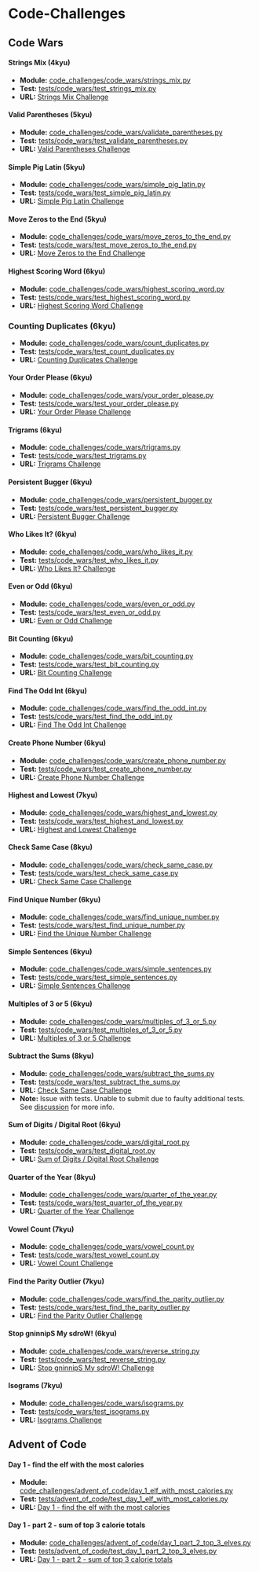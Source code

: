# Code-Challenges

## Code Wars

#### **Strings Mix** (4kyu)
- **Module:** [code_challenges/code_wars/strings_mix.py](code_challenges/code_wars/strings_mix.py)
- **Test:** [tests/code_wars/test_strings_mix.py](tests/code_wars/test_strings_mix.py)
- **URL:** [Strings Mix Challenge](https://www.codewars.com/kata/5629db57620258aa9d000014)

#### **Valid Parentheses** (5kyu)
- **Module:** [code_challenges/code_wars/validate_parentheses.py](code_challenges/code_wars/validate_parentheses.py)
- **Test:** [tests/code_wars/test_validate_parentheses.py](tests/code_wars/test_validate_parentheses.py)
- **URL:** [Valid Parentheses Challenge](https://www.codewars.com/kata/52774a314c2333f0a7000688)

#### **Simple Pig Latin** (5kyu)
- **Module:** [code_challenges/code_wars/simple_pig_latin.py](code_challenges/code_wars/simple_pig_latin.py)
- **Test:** [tests/code_wars/test_simple_pig_latin.py](tests/code_wars/test_simple_pig_latin.py)
- **URL:** [Simple Pig Latin Challenge](https://www.codewars.com/kata/520b9d2ad5c005041100000f)

#### **Move Zeros to the End** (5kyu)
- **Module:** [code_challenges/code_wars/move_zeros_to_the_end.py](code_challenges/code_wars/move_zeros_to_the_end.py)
- **Test:** [tests/code_wars/test_move_zeros_to_the_end.py](tests/code_wars/test_move_zeros_to_the_end.py)
- **URL:** [Move Zeros to the End Challenge](https://www.codewars.com/kata/52597aa56021e91c93000cb0)

#### **Highest Scoring Word** (6kyu)
- **Module:** [code_challenges/code_wars/highest_scoring_word.py](code_challenges/code_wars/highest_scoring_word.py)
- **Test:** [tests/code_wars/test_highest_scoring_word.py](tests/code_wars/test_highest_scoring_word.py)
- **URL:** [Highest Scoring Word Challenge](https://www.codewars.com/kata/57eb8fcdf670e99d9b000272/train/python)

### **Counting Duplicates** (6kyu)
- **Module:** [code_challenges/code_wars/count_duplicates.py](code_challenges/code_wars/count_duplicates.py)
- **Test:** [tests/code_wars/test_count_duplicates.py](tests/code_wars/test_count_duplicates.py)
- **URL:** [Counting Duplicates Challenge](https://www.codewars.com/kata/54bf1c2cd5b56cc47f0007a1)

#### **Your Order Please** (6kyu)
- **Module:** [code_challenges/code_wars/your_order_please.py](code_challenges/code_wars/your_order_please.py)
- **Test:** [tests/code_wars/test_your_order_please.py](tests/code_wars/test_your_order_please.py)
- **URL:** [Your Order Please Challenge](https://www.codewars.com/kata/55c45be3b2079eccff00010f)

#### **Trigrams** (6kyu)
- **Module:** [code_challenges/code_wars/trigrams.py](code_challenges/code_wars/trigrams.py)
- **Test:** [tests/code_wars/test_trigrams.py](tests/code_wars/test_trigrams.py)
- **URL:** [Trigrams Challenge](https://www.codewars.com/kata/55d8dc4c8e629e55dc000068)

#### **Persistent Bugger** (6kyu)
- **Module:** [code_challenges/code_wars/persistent_bugger.py](code_challenges/code_wars/persistent_bugger.py)
- **Test:** [tests/code_wars/test_persistent_bugger.py](tests/code_wars/test_persistent_bugger.py)
- **URL:** [Persistent Bugger Challenge](https://www.codewars.com/kata/55bf01e5a717a0d57e0000ec)

#### **Who Likes It?** (6kyu)
- **Module:** [code_challenges/code_wars/who_likes_it.py](code_challenges/code_wars/who_likes_it.py)
- **Test:** [tests/code_wars/test_who_likes_it.py](tests/code_wars/test_who_likes_it.py)
- **URL:** [Who Likes It? Challenge](https://www.codewars.com/kata/5266876b8f4bf2da9b000362)

#### **Even or Odd** (6kyu)
- **Module:** [code_challenges/code_wars/even_or_odd.py](code_challenges/code_wars/even_or_odd.py)
- **Test:** [tests/code_wars/test_even_or_odd.py](tests/code_wars/test_even_or_odd.py)
- **URL:** [Even or Odd Challenge](https://www.codewars.com/kata/53da3dbb4a5168369a0000fe)

#### **Bit Counting** (6kyu)
- **Module:** [code_challenges/code_wars/bit_counting.py](code_challenges/code_wars/bit_counting.py)
- **Test:** [tests/code_wars/test_bit_counting.py](tests/code_wars/test_bit_counting.py)
- **URL:** [Bit Counting Challenge](https://www.codewars.com/kata/526571aae218b8ee490006f4)

#### **Find The Odd Int** (6kyu)
- **Module:** [code_challenges/code_wars/find_the_odd_int.py](code_challenges/code_wars/find_the_odd_int.py)
- **Test:** [tests/code_wars/test_find_the_odd_int.py](tests/code_wars/test_find_the_odd_int.py)
- **URL:** [Find The Odd Int Challenge](https://www.codewars.com/kata/54da5a58ea159efa38000836)

#### **Create Phone Number** (6kyu)
- **Module:** [code_challenges/code_wars/create_phone_number.py](code_challenges/code_wars/create_phone_number.py)
- **Test:** [tests/code_wars/test_create_phone_number.py](tests/code_wars/test_create_phone_number.py)
- **URL:** [Create Phone Number Challenge](https://www.codewars.com/kata/525f50e3b73515a6db000b83)

#### **Highest and Lowest** (7kyu)
- **Module:** [code_challenges/code_wars/highest_and_lowest.py](code_challenges/code_wars/highest_and_lowest.py)
- **Test:** [tests/code_wars/test_highest_and_lowest.py](tests/code_wars/test_highest_and_lowest.py)
- **URL:** [Highest and Lowest Challenge](https://www.codewars.com/kata/554b4ac871d6813a03000035)

#### **Check Same Case** (8kyu)
- **Module:** [code_challenges/code_wars/check_same_case.py](code_challenges/code_wars/check_same_case.py)
- **Test:** [tests/code_wars/test_check_same_case.py](tests/code_wars/test_check_same_case.py)
- **URL:** [Check Same Case Challenge](https://www.codewars.com/kata/5dd462a573ee6d0014ce715b)

#### **Find Unique Number** (6kyu)
- **Module:** [code_challenges/code_wars/find_unique_number.py](code_challenges/code_wars/find_unique_number.py)
- **Test:** [tests/code_wars/test_find_unique_number.py](tests/code_wars/test_find_unique_number.py)
- **URL:** [Find the Unique Number Challenge](https://www.codewars.com/kata/585d7d5adb20cf33cb000235)

#### **Simple Sentences** (6kyu)
- **Module:** [code_challenges/code_wars/simple_sentences.py](code_challenges/code_wars/simple_sentences.py)
- **Test:** [tests/code_wars/test_simple_sentences.py](tests/code_wars/test_simple_sentences.py)
- **URL:** [Simple Sentences Challenge](https://www.codewars.com/kata/5297bf69649be865e6000922)

#### **Multiples of 3 or 5** (6kyu)
- **Module:** [code_challenges/code_wars/multiples_of_3_or_5.py](code_challenges/code_wars/multiples_of_3_or_5.py)
- **Test:** [tests/code_wars/test_multiples_of_3_or_5.py](tests/code_wars/test_multiples_of_3_or_5.py)
- **URL:** [Multiples of 3 or 5 Challenge](https://www.codewars.com/kata/514b92a657cdc65150000006)

#### **Subtract the Sums** (8kyu) 
- **Module:** [code_challenges/code_wars/subtract_the_sums.py](code_challenges/code_wars/subtract_the_sums.py)
- **Test:** [tests/code_wars/test_subtract_the_sums.py](tests/code_wars/test_subtract_the_sums.py)
- **URL:** [Check Same Case Challenge](https://www.codewars.com/kata/56c5847f27be2c3db20009c3)
- **Note:** Issue with tests. Unable to submit due to faulty additional tests. See [discussion](https://www.codewars.com/kata/56c5847f27be2c3db20009c3/discuss#label-issue) for more info. 

#### **Sum of Digits / Digital Root** (6kyu) 
- **Module:** [code_challenges/code_wars/digital_root.py](code_challenges/code_wars/digital_root.py)
- **Test:** [tests/code_wars/test_digital_root.py](tests/code_wars/test_digital_root.py)
- **URL:** [Sum of Digits / Digital Root Challenge](https://www.codewars.com/kata/541c8630095125aba6000c00)

#### **Quarter of the Year** (8kyu)
- **Module:** [code_challenges/code_wars/quarter_of_the_year.py](code_challenges/code_wars/quarter_of_the_year.py)
- **Test:** [tests/code_wars/test_quarter_of_the_year.py](tests/code_wars/test_quarter_of_the_year.py)
- **URL:** [Quarter of the Year Challenge](https://www.codewars.com/kata/5ce9c1000bab0b001134f5af)

#### **Vowel Count** (7kyu)
- **Module:** [code_challenges/code_wars/vowel_count.py](code_challenges/code_wars/vowel_count.py)
- **Test:** [tests/code_wars/test_vowel_count.py](tests/code_wars/test_vowel_count.py)
- **URL:** [Vowel Count Challenge](https://www.codewars.com/kata/54ff3102c1bad923760001f3)

#### **Find the Parity Outlier** (7kyu)
- **Module:** [code_challenges/code_wars/find_the_parity_outlier.py](code_challenges/code_wars/find_the_parity_outlier.py)
- **Test:** [tests/code_wars/test_find_the_parity_outlier.py](tests/code_wars/test_find_the_parity_outlier.py)
- **URL:** [Find the Parity Outlier Challenge](https://https://www.codewars.com/kata/5526fc09a1bbd946250002dc)

#### **Stop gninnipS My sdroW!** (6kyu)
- **Module:** [code_challenges/code_wars/reverse_string.py](code_challenges/code_wars/reverse_string.py)
- **Test:** [tests/code_wars/test_reverse_string.py](tests/code_wars/test_reverse_string.py)
- **URL:** [Stop gninnipS My sdroW! Challenge](https://www.codewars.com/kata/5264d2b162488dc400000001/)

#### **Isograms** (7kyu)
- **Module:** [code_challenges/code_wars/isograms.py](code_challenges/code_wars/isograms.py)
- **Test:** [tests/code_wars/test_isograms.py](tests/code_wars/test_isograms.py)
- **URL:** [Isograms Challenge](https://www.codewars.com/kata/54ba84be607a92aa900000f1)

## Advent of Code

#### **Day 1 - find the elf with the most calories**
- **Module:** [code_challenges/advent_of_code/day_1_elf_with_most_calories.py](code_challenges/advent_of_code/day_1_elf_with_most_calories.py)
- **Test:** [tests/advent_of_code/test_day_1_elf_with_most_calories.py](tests/advent_of_code/test_day_1_elf_with_most_calories.py)
- **URL:** [Day 1 - find the elf with the most calories](https://adventofcode.com/2022/day/1)

#### **Day 1 - part 2 - sum of top 3 calorie totals**
- **Module:** [code_challenges/advent_of_code/day_1_part_2_top_3_elves.py](code_challenges/advent_of_code/day_1_part_2_top_3_elves.py)
- **Test:** [tests/advent_of_code/test_day_1_part_2_top_3_elves.py](tests/advent_of_code/test_day_1_part_2_top_3_elves.py)
- **URL:** [Day 1 - part 2 - sum of top 3 calorie totals](https://adventofcode.com/2022/day/1#part2)